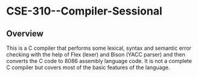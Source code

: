 # CSE-310--Compiler-Sessional

## Overview

This is a C compiler that performs some lexical, syntax and semantic error checking with the help of Flex (lexer) and Bison (YACC parser) and then converts the C code to 8086 assembly language code. It is not a complete C compiler but covers most of the basic features of the language.
